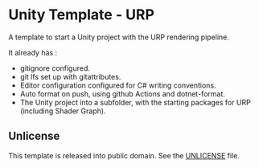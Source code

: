 # Unity Template - URP

A template to start a Unity project with the URP rendering pipeline.

It already has :
- gitignore configured.
- git lfs set up with gitattributes.
- Editor configuration configured for C# writing conventions.
- Auto format on push, using github Actions and dotnet-format.
- The Unity project into a subfolder, with the starting packages for URP (including Shader Graph).

## Unlicense

This template is released into public domain. See the [UNLICENSE](./UNLICENSE) file.
